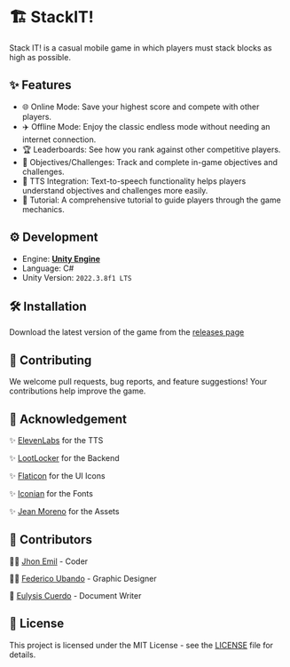 # 🏗️ StackIT!

Stack IT! is a casual mobile game in which players must stack blocks as high as possible. 

## ✨ Features

- 🌐 Online Mode: Save your highest score and compete with other players.
- ✈️ Offline Mode: Enjoy the classic endless mode without needing an internet connection.
- 🏆 Leaderboards: See how you rank against other competitive players.
- 🎯 Objectives/Challenges: Track and complete in-game objectives and challenges.
- 🤖 TTS Integration: Text-to-speech functionality helps players understand objectives and challenges more easily.
- 📖 Tutorial: A comprehensive tutorial to guide players through the game mechanics.

## ⚙️ Development

- Engine: [**Unity Engine**](https://unity.com/)
- Language: C#
- Unity Version: `2022.3.8f1 LTS`

## 🛠️ Installation

Download the latest version of the game from the [releases page](https://github.com/kurtpetrola/StackIT/releases)

## 👥 Contributing

We welcome pull requests, bug reports, and feature suggestions! Your contributions help improve the game.

## 🌟 Acknowledgement
✨ [ElevenLabs](https://elevenlabs.io/) for the TTS

✨ [LootLocker](https://docs.lootlocker.com/) for the Backend

✨ [Flaticon](https://www.flaticon.com/) for the UI Icons

✨ [Iconian](https://iconian.com/) for the Fonts

✨ [Jean Moreno](https://assetstore.unity.com/packages/vfx/particles/cartoon-fx-remaster-free-109565) for the Assets

## 🤝 Contributors

👨‍💻 [Jhon Emil](https://github.com/jhonemil) - Coder

🧑‍🎨 [Federico Ubando](https://github.com/Feedoc) - Graphic Designer

📝 [Eulysis Cuerdo](https://github.com/ECuerdo) - Document Writer

## 📜 License

This project is licensed under the MIT License - see the [LICENSE](https://github.com/kurtpetrola/StackIT/blob/main/LICENSE) file for details.
